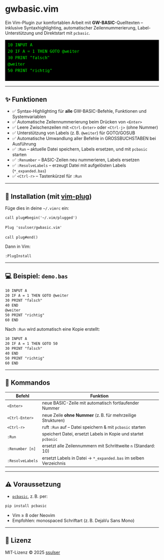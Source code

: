 # gwbasic.vim

Ein Vim-Plugin zur komfortablen Arbeit mit **GW-BASIC**-Quelltexten – inklusive Syntaxhighlighting, automatischer Zeilennummerierung, Label-Unterstützung und Direktstart mit `pcbasic`.

![Demo: Zeilennummern, Labels, :Run](gwbasic_demo.gif)

---

## ✨ Funktionen

- ✅ Syntax-Highlighting für **alle** GW-BASIC-Befehle, Funktionen und Systemvariablen
- ✅ Automatische Zeilennummerierung beim Drücken von `<Enter>`
- ✅ Leere Zwischenzeilen mit `<Ctrl-Enter>` oder `<Ctrl-j>` (ohne Nummer)
- ✅ Unterstützung von Labels (z. B. `@weiter`) für GOTO/GOSUB
- ✅ Automatische Umwandlung aller Befehle in GROSSBUCHSTABEN bei Ausführung
- ✅ `:Run` – aktuelle Datei speichern, Labels ersetzen, und mit `pcbasic` starten
- ✅ `:Renumber` – BASIC-Zeilen neu nummerieren, Labels ersetzen
- ✅ `:ResolveLabels` – erzeugt Datei mit aufgelösten Labels (`*_expanded.bas`)
- ✅ `<Ctrl-r>` – Tastenkürzel für `:Run`

---

## 🔧 Installation (mit [vim-plug](https://github.com/junegunn/vim-plug))

Füge dies in deine `~/.vimrc` ein:

```vim
call plug#begin('~/.vim/plugged')

Plug 'ssulser/gwbasic.vim'

call plug#end()
```

Dann in Vim:

```vim
:PlugInstall
```

---

## 💻 Beispiel: `demo.bas`

```basic
10 INPUT A
20 IF A = 1 THEN GOTO @weiter
30 PRINT "falsch"
40 END
@weiter
50 PRINT "richtig"
60 END
```

Nach `:Run` wird automatisch eine Kopie erstellt:

```basic
10 INPUT A
20 IF A = 1 THEN GOTO 50
30 PRINT "falsch"
40 END
50 PRINT "richtig"
60 END
```

---

## 🔑 Kommandos

| Befehl            | Funktion                                                                 |
|-------------------|--------------------------------------------------------------------------|
| `<Enter>`         | neue BASIC-Zeile mit automatisch fortlaufender Nummer                   |
| `<Ctrl-Enter>`    | neue Zeile **ohne Nummer** (z. B. für mehrzeilige Strukturen)           |
| `<Ctrl-r>`        | ruft `:Run` auf – Datei speichern & mit `pcbasic` starten                |
| `:Run`            | speichert Datei, ersetzt Labels in Kopie und startet `pcbasic`          |
| `:Renumber [n]`   | ersetzt alle Zeilennummern mit Schrittweite `n` (Standard: 10)           |
| `:ResolveLabels`  | ersetzt Labels in Datei → `*_expanded.bas` im selben Verzeichnis        |

---

## ⚠️ Voraussetzung

- [`pcbasic`](https://github.com/robhagemans/pcbasic), z. B. per:

```sh
pip install pcbasic
```

- Vim ≥ 8 oder Neovim
- Empfohlen: monospaced Schriftart (z. B. DejaVu Sans Mono)

---

## 📃 Lizenz

MIT-Lizenz © 2025 [ssulser](https://github.com/ssulser)
